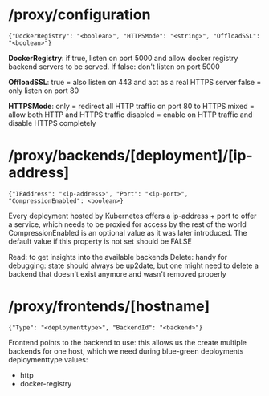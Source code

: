 /proxy/configuration
===
```
{"DockerRegistry": "<boolean>", "HTTPSMode": "<string>", "OffloadSSL": "<boolean>"}
```
**DockerRegistry**: if true, listen on port 5000 and allow docker registry backend servers to be served. If false: don't listen on port 5000

**OffloadSSL**:
true = also listen on 443 and act as a real HTTPS server
false = only listen on port 80

**HTTPSMode**:
only = redirect all HTTP traffic on port 80 to HTTPS
mixed = allow both HTTP and HTTPS traffic
disabled = enable on HTTP traffic and disable HTTPS completely

/proxy/backends/[deployment]/[ip-address]
===

```
{"IPAddress": "<ip-address>", "Port": "<ip-port>", "CompressionEnabled": <boolean>}
```

Every deployment hosted by Kubernetes offers a ip-address + port to offer a service, which needs to be proxied for access by the rest of the world
CompressionEnabled is an optional value as it was later introduced. The default value if this property is not set should be FALSE

Read: to get insights into the available backends
Delete: handy for debugging: state should always be up2date, but one might need to delete a backend that doesn't exist anymore and wasn't removed properly

/proxy/frontends/[hostname]
===

```
{"Type": "<deploymenttype>", "BackendId": "<backend>"}
```

Frontend points to the backend to use: this allows us the create multiple backends for one host, which we need during blue-green deployments
deploymenttype values:
* http
* docker-registry
